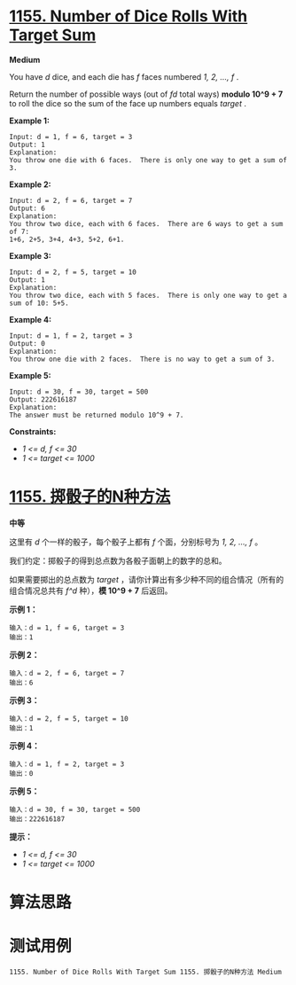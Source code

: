 # [1155. Number of Dice Rolls With Target Sum][enTitle]

**Medium**

You have  *d*  dice, and each die has  *f*  faces numbered  *1, 2, ..., f* .

Return the number of possible ways (out of  *fd*  total ways) **modulo 10^9 + 7**  to roll the dice so the sum of the face up numbers equals  *target* .



**Example 1:** 

```
Input: d = 1, f = 6, target = 3
Output: 1
Explanation:
You throw one die with 6 faces.  There is only one way to get a sum of 3.

```

**Example 2:** 

```
Input: d = 2, f = 6, target = 7
Output: 6
Explanation:
You throw two dice, each with 6 faces.  There are 6 ways to get a sum of 7:
1+6, 2+5, 3+4, 4+3, 5+2, 6+1.

```

**Example 3:** 

```
Input: d = 2, f = 5, target = 10
Output: 1
Explanation:
You throw two dice, each with 5 faces.  There is only one way to get a sum of 10: 5+5.

```

**Example 4:** 

```
Input: d = 1, f = 2, target = 3
Output: 0
Explanation:
You throw one die with 2 faces.  There is no way to get a sum of 3.

```

**Example 5:** 

```
Input: d = 30, f = 30, target = 500
Output: 222616187
Explanation:
The answer must be returned modulo 10^9 + 7.

```



**Constraints:** 

-  *1 <= d, f <= 30*  
-  *1 <= target <= 1000* 


# [1155. 掷骰子的N种方法][cnTitle]

**中等**

这里有  *d*  个一样的骰子，每个骰子上都有  *f*  个面，分别标号为  *1, 2, ..., f* 。

我们约定：掷骰子的得到总点数为各骰子面朝上的数字的总和。

如果需要掷出的总点数为  *target* ，请你计算出有多少种不同的组合情况（所有的组合情况总共有  *f^d*  种），**模 10^9 + 7**  后返回。



**示例 1：** 

```
输入：d = 1, f = 6, target = 3
输出：1

```

**示例 2：** 

```
输入：d = 2, f = 6, target = 7
输出：6

```

**示例 3：** 

```
输入：d = 2, f = 5, target = 10
输出：1

```

**示例 4：** 

```
输入：d = 1, f = 2, target = 3
输出：0

```

**示例 5：** 

```
输入：d = 30, f = 30, target = 500
输出：222616187
```



**提示：** 

-  *1 <= d, f <= 30*  
-  *1 <= target <= 1000* 




# 算法思路

# 测试用例
```
1155. Number of Dice Rolls With Target Sum 1155. 掷骰子的N种方法 Medium
```

[enTitle]: https://leetcode.com/problems/number-of-dice-rolls-with-target-sum/
[cnTitle]: https://leetcode-cn.com/problems/number-of-dice-rolls-with-target-sum/
